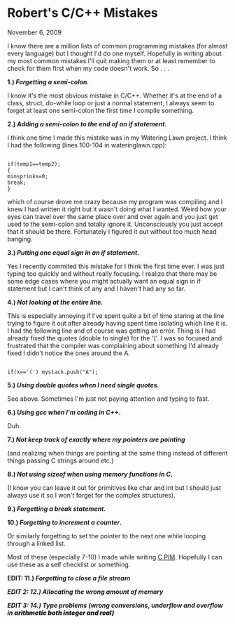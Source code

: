 Robert's C/C++ Mistakes
=======================
November 6, 2009

I know there are a million lists of common programming mistakes (for almost every language) but I thought I'd do one myself.  Hopefully in writing about my most common mistakes I'll quit making them or at least remember to check for them first when my code doesn't work.  So  . . .

<strong>1.) <em>Forgetting a semi-colon</em></strong>.

I know it's the most obvious mistake in C/C++.  Whether it's at the end of a class, struct, do-while loop or just a normal statement, I always seem to forget at least one semi-colon the first time I compile something.

<strong>2.) <em>Adding a semi-colon to the end of an if statement.</em></strong>

I think one time I made this mistake was in my Watering Lawn project.  I think I had the following (lines 100-104 in wateringlawn.cpp):
<pre><code>
if(temp1==temp2);
{
minsprinks=0;
break;
}
</code></pre>
which of course drove me crazy because my program was compiling and I knew I had written it right but it wasn't doing what I wanted.  Weird how your eyes can travel over the same place over and over again and you just get used to the semi-colon and totally ignore it.  Unconsciously you just accept that it should be there.  Fortunately I figured it out without too much head banging.

<strong>3.) <em>Putting one equal sign in an if statement.</em></strong>

Yes I recently commited this mistake for I think the first time ever.  I was just typing too quickly and without really focusing.  I realize that there may be some edge cases where you might actually want an equal sign in if statement but I can't think of any and I haven't had any so far.

<strong>4.) <em>Not looking at the *entire* line.</em></strong>

This is especially annoying if I've spent quite a bit of time staring at the line trying to figure it out after already having spent time isolating which line it is.  I had the following line and of course was getting an error.  Thing is I had already fixed the quotes (double to single) for the '('.  I was so focused and frustrated that the compiler was complaining about something I'd already fixed I didn't notice the ones around the A.
<pre><code>
if(x=='(') mystack.push("A");
</code></pre>
<strong>5.) <em>Using double quotes when I need single quotes.</em></strong>

See above.  Sometimes I'm just not paying attention and typing to fast.

<strong>6.) <em>Using gcc when I'm coding in C++</em>.</strong>

Duh.

<strong>7.) <em>Not keep track of exactly where my pointers are pointing</em></strong>

(and realizing when things are pointing at the same thing instead of different things passing C strings around etc.)

<strong>8.) <em>Not using sizeof when using memory functions in C</em>.</strong>

(I know you can leave it out for primitives like char and int but I should just always use it so I won't forget for the complex structures).

<strong>9.) <em>Forgetting a break statement.</em></strong>

<strong>10.) <em>Forgetting to increment a counter</em>.</strong>

Or similarly forgetting to set the pointer to the next one while looping through a linked list.

Most of these (especially 7-10) I made while writing <a title="projects" href="http://www.robertwinkler.com/projects.php" target="_self">C PIM</a>.  Hopefully I can use these as a self checklist or something.

<strong>EDIT: 11.) <em>Forgetting to close a file stream</em></strong>

<strong><em><strong>EDIT 2: 12.) Allocating the wrong amount of memory</strong></em></strong>

<em><em><strong>EDIT 3: 14.) Type problems (wrong conversions, underflow and overflow in </strong><span style="font-weight: 900;">arithmetic both integer and real)</span><strong> </strong></em></em>
